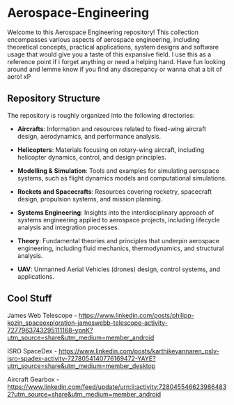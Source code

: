 # Aerospace-Engineering

Welcome to this Aerospace Engineering repository! This collection encompasses various aspects of aerospace engineering, including theoretical concepts, practical applications, system designs and software usage that would give you a taste of this expansive field. I use this as a reference point if i forget anything or need a helping hand. Have fun looking around and lemme know if you find any discrepancy or wanna chat a bit of aero! xP

## Repository Structure

The repository is roughly  organized into the following directories:

- **Aircrafts**: Information and resources related to fixed-wing aircraft design, aerodynamics, and performance analysis.

- **Helicopters**: Materials focusing on rotary-wing aircraft, including helicopter dynamics, control, and design principles.

- **Modelling & Simulation**: Tools and examples for simulating aerospace systems, such as flight dynamics models and computational simulations.

- **Rockets and Spacecrafts**: Resources covering rocketry, spacecraft design, propulsion systems, and mission planning.

- **Systems Engineering**: Insights into the interdisciplinary approach of systems engineering applied to aerospace projects, including lifecycle analysis and integration processes.

- **Theory**: Fundamental theories and principles that underpin aerospace engineering, including fluid mechanics, thermodynamics, and structural analysis.

- **UAV**: Unmanned Aerial Vehicles (drones) design, control systems, and applications.


## Cool Stuff

James Web Telescope - https://www.linkedin.com/posts/philipp-kozin_spaceexploration-jameswebb-telescope-activity-7277963743295111168-ypnK?utm_source=share&utm_medium=member_android

ISRO SpaceDex - https://www.linkedin.com/posts/karthikeyannaren_pslv-isro-spadex-activity-7278054140776169472-YAYE?utm_source=share&utm_medium=member_desktop

Aircraft Gearbox - https://www.linkedin.com/feed/update/urn:li:activity:7280455466239864832?utm_source=share&utm_medium=member_android
